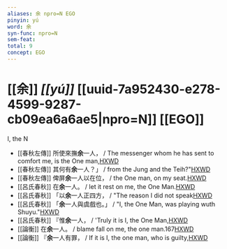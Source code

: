 ```yaml
---
aliases: 余 npro=N EGO
pinyin: yú
word: 余
syn-func: npro=N
sem-feat: 
total: 9
concept: EGO 
---
```

# [[余]] *[[yú]]*  [[uuid-7a952430-e278-4599-9287-cb09ea6a6ae5|npro=N]] [[EGO]]
I, the N
 - [[春秋左傳]] 所使來撫**余**一人， / The messenger whom he has sent to comfort me, is the One man,[HXWD](https://hxwd.org/textview.html?location=KR1e0001_tls_008-55a.26)
 - [[春秋左傳]] 其何有**余**一人？」 / from the Jung and the Teih?"[HXWD](https://hxwd.org/textview.html?location=KR1e0001_tls_010-235a.45)
 - [[春秋左傳]] 俾屏**余**一人以在位， / the One man, on my seat.[HXWD](https://hxwd.org/textview.html?location=KR1e0001_tls_012-293a.7)
 - [[呂氏春秋]] 在**余**一人。 / let it rest on me, the One Man.[HXWD](https://hxwd.org/textview.html?location=KR3j0009_tls_009-12a.10)
 - [[呂氏春秋]] 「以**余**一人正四方， / "The reason I did not speak[HXWD](https://hxwd.org/textview.html?location=KR3j0009_tls_018-10a.11)
 - [[呂氏春秋]] 「**余**一人與虞戲也。」 / "I, the One Man, was playing wuth Shuyu."[HXWD](https://hxwd.org/textview.html?location=KR3j0009_tls_018-11a.11)
 - [[呂氏春秋]] 『惟**余**一人， / 'Truly it is I, the One Man,[HXWD](https://hxwd.org/textview.html?location=KR3j0009_tls_020-10a.23)
 - [[論衡]] 在**余**一人。 / blame fall on me, the one man.167[HXWD](https://hxwd.org/textview.html?location=KR3j0080_tls_019-50a.12)
 - [[論衡]] 『**余**一人有罪， / If it is I, the one man, who is guilty,[HXWD](https://hxwd.org/textview.html?location=KR3j0080_tls_019-50a.9)